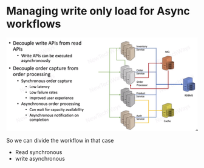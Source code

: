 # Managing write only load for Async workflows

![Alt text](image.png)

So we can divide the workflow
in that case
- Read synchronous
- write asynchronous 